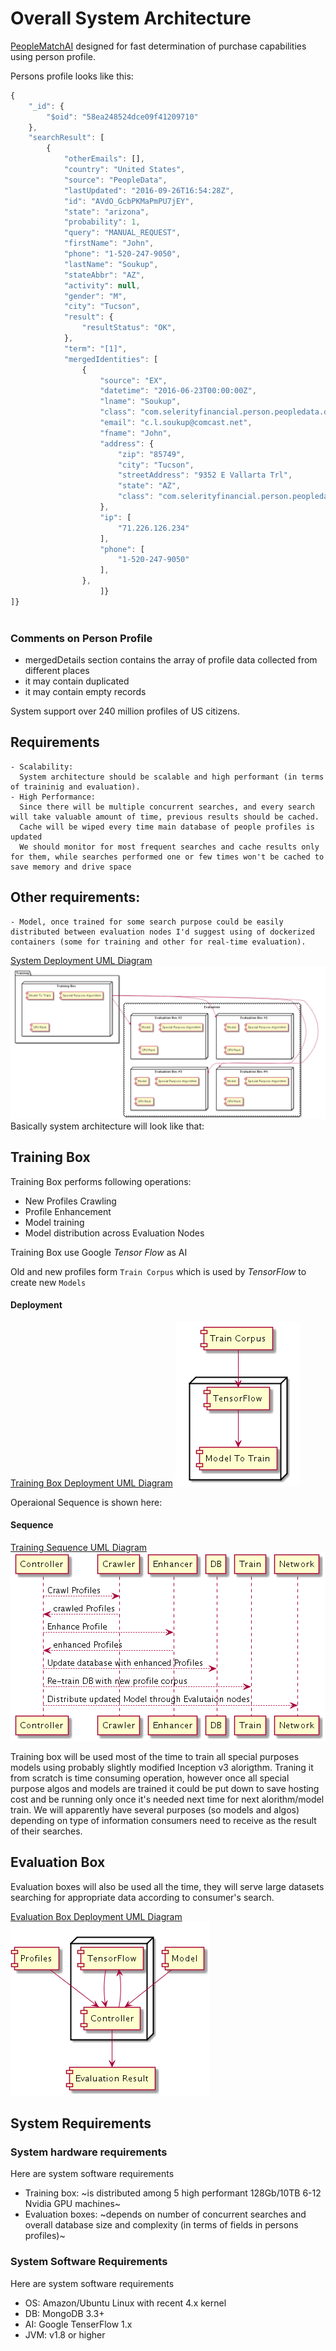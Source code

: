 # Overall System Architecture
[PeopleMatchAI](https://github.com/softsky/people-match-ai) designed for fast determination of purchase capabilities using person profile.

Persons profile looks like this:

```javascript
{
	"_id": {
		"$oid": "58ea248524dce09f41209710"
	},
	"searchResult": [
		{
			"otherEmails": [],
			"country": "United States",
			"source": "PeopleData",
			"lastUpdated": "2016-09-26T16:54:28Z",
			"id": "AVdO_GcbPKMaPmPU7jEY",
			"state": "arizona",
			"probability": 1,
			"query": "MANUAL_REQUEST",
			"firstName": "John",
			"phone": "1-520-247-9050",
			"lastName": "Soukup",
			"stateAbbr": "AZ",
			"activity": null,
			"gender": "M",
			"city": "Tucson",
			"result": {
				"resultStatus": "OK",
			},
			"term": "[1]",
			"mergedIdentities": [
				{
					"source": "EX",
					"datetime": "2016-06-23T00:00:00Z",
					"lname": "Soukup",
					"class": "com.selerityfinancial.person.peopledata.dto.PeopleDataPerson",
					"email": "c.l.soukup@comcast.net",
					"fname": "John",
					"address": {
						"zip": "85749",
						"city": "Tucson",
						"streetAddress": "9352 E Vallarta Trl",
						"state": "AZ",
						"class": "com.selerityfinancial.person.peopledata.dto.PeopleDataAddress"
					},
					"ip": [
						"71.226.126.234"
					],
					"phone": [
						"1-520-247-9050"
					],
				},
                    ]}
]}
                                

```

### Comments on Person Profile
- mergedDetails section contains the array of profile data collected from different places
- it may contain duplicated
- it may contain empty records

System support over 240 million profiles of US citizens.

## Requirements
    - Scalability:
      System architecture should be scalable and high performant (in terms of traininig and evaluation).
    - High Performance: 
      Since there will be multiple concurrent searches, and every search will take valuable amount of time, previous results should be cached.
      Cache will be wiped every time main database of people profiles is updated
      We should monitor for most frequent searches and cache results only for them, while searches performed one or few times won't be cached to save memory and drive space
    
## Other requirements:
    - Model, once trained for some search purpose could be easily distributed between evaluation nodes I'd suggest using of dockerized containers (some for training and other for real-time evaluation).

[System Deployment UML Diagram](Resources/uml/SystemDeployment.uml)
![Deployment Diagram](Resources/SystemDeployment.uml.png)
Basically system architecture will look like that:

## Training Box

Training Box performs following operations:
- New Profiles Crawling
- Profile Enhancement
- Model training
- Model distribution across Evaluation Nodes

Training Box use Google _Tensor Flow_ as AI

Old and new profiles form `Train Corpus` which is used by _TensorFlow_ to create new `Models`

#### Deployment
[Training Box Deployment UML Diagram](Resources/uml/TrainigBoxDeployment.uml)
![Training Box](Resources/TrainingBoxDeployment.uml.png)

Operaional Sequence is shown here:
#### Sequence
[Training Sequence UML Diagram](Resources/uml/Resources/uml/TrainSequence.uml)
![Training](Resources/TrainSequence.uml.png)


Training box will be used most of the time to train all special purposes models using probably slightly modified Inception v3 alorigthm. 
Traning it from scratch is time consuming operation, however once all special purpose algos and models are trained it could be put down to save hosting cost and be running only once it's needed next time 
for next alorithm/model train. We will apparently have several purposes (so models and algos) depending on type of information consumers need to receive as the result of their searches.

## Evaluation Box
Evaluation boxes will also be used all the time, they will serve large datasets searching for appropriate data according to consumer's search.

[Evaluation Box Deployment UML Diagram](Resources/uml/EvaluationBoxDeployment.uml)
![Evalutaion Box](Resources/EvaluationBoxDeployment.uml.png)

## System Requirements

### System hardware requirements
Here are system software requirements 
- Training box:
  ~is distributed among 5 high performant 128Gb/10TB 6-12 Nvidia GPU machines~
- Evaluation boxes: 
  ~depends on number of concurrent searches and overall database size and complexity (in terms of fields in persons profiles)~
    
### System Software Requirements

Here are system software requirements 
- OS: Amazon/Ubuntu Linux with recent 4.x kernel
- DB: MongoDB 3.3+
- AI: Google TenserFlow 1.x
- JVM: v1.8 or higher
